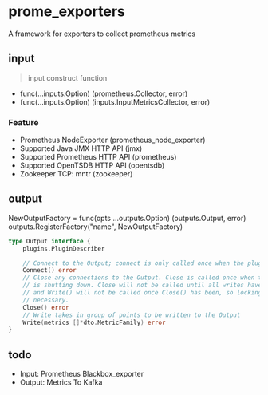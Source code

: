 # prome_exporters
A framework for exporters to collect prometheus metrics

## input

> input construct function

* func(...inputs.Option) (prometheus.Collector, error)
* func(...inputs.Option) (inputs.InputMetricsCollector, error)

### Feature

* Prometheus NodeExporter (prometheus_node_exporter)
* Supported Java JMX HTTP API (jmx)
* Supported Prometheus HTTP API (prometheus)
* Supported OpenTSDB HTTP API (opentsdb)
* Zookeeper TCP: mntr (zookeeper)

## output

NewOutputFactory = func(opts ...outputs.Option) (outputs.Output, error)
outputs.RegisterFactory("name", NewOutputFactory)

```go
type Output interface {
    plugins.PluginDescriber

	// Connect to the Output; connect is only called once when the plugin starts
	Connect() error
	// Close any connections to the Output. Close is called once when the output
	// is shutting down. Close will not be called until all writes have finished,
	// and Write() will not be called once Close() has been, so locking is not
	// necessary.
	Close() error
	// Write takes in group of points to be written to the Output
	Write(metrics []*dto.MetricFamily) error
}
```

## todo

* Input: Prometheus Blackbox_exporter
* Output: Metrics To Kafka